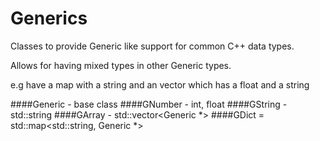 # Generics
Classes to provide Generic like support for common C++ data types.

Allows for having mixed types in other Generic types.

e.g have a map with a string and an vector which has a float and a string

####Generic - base class
####GNumber - int, float
####GString - std::string
####GArray - std::vector<Generic *>
####GDict = std::map<std::string, Generic *>
